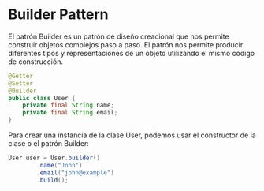 # Builder Pattern

El patrón Builder es un patrón de diseño creacional que nos permite construir objetos complejos paso a paso. El patrón nos permite producir diferentes tipos y representaciones de un objeto utilizando el mismo código de construcción.

```java
@Getter
@Setter
@Builder
public class User {
    private final String name;
    private final String email;
}
```

Para crear una instancia de la clase User, podemos usar el constructor de la clase o el patrón Builder:

```java
User user = User.builder()
        .name("John")
        .email("john@example")
        .build();
```
